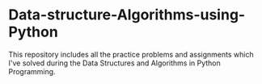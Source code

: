# Data-structure-Algorithms-using-Python
This repository includes all the practice problems and assignments which I've solved during the Data Structures and Algorithms in Python Programming.
